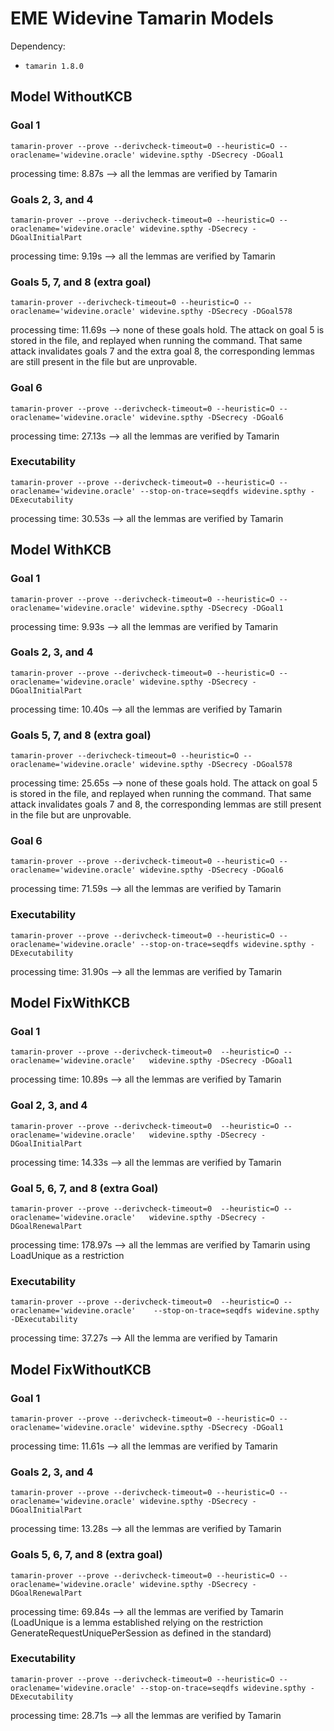 # EME Widevine Tamarin Models

Dependency:
- `tamarin 1.8.0`


## Model WithoutKCB 
### Goal 1
```
tamarin-prover --prove --derivcheck-timeout=0 --heuristic=O --oraclename='widevine.oracle' widevine.spthy -DSecrecy -DGoal1
```
processing time: 8.87s
--> all the lemmas are verified by Tamarin

### Goals 2, 3, and 4
```
tamarin-prover --prove --derivcheck-timeout=0 --heuristic=O --oraclename='widevine.oracle' widevine.spthy -DSecrecy -DGoalInitialPart
```
processing time: 9.19s
--> all the lemmas are verified by Tamarin

### Goals 5, 7, and 8 (extra goal)
```
tamarin-prover --derivcheck-timeout=0 --heuristic=O --oraclename='widevine.oracle' widevine.spthy -DSecrecy -DGoal578
```
processing time: 11.69s
--> none of these goals hold.
    The attack on goal 5 is stored in the file, and replayed when running the command.
    That same attack invalidates goals 7 and the extra goal 8, the corresponding lemmas are still present in the file but are unprovable.

### Goal 6
```
tamarin-prover --prove --derivcheck-timeout=0 --heuristic=O --oraclename='widevine.oracle' widevine.spthy -DSecrecy -DGoal6
```
processing time: 27.13s
--> all the lemmas are verified by Tamarin

### Executability
```
tamarin-prover --prove --derivcheck-timeout=0 --heuristic=O --oraclename='widevine.oracle' --stop-on-trace=seqdfs widevine.spthy -DExecutability
```
processing time: 30.53s
--> all the lemmas are verified by Tamarin



## Model WithKCB 

### Goal 1
```
tamarin-prover --prove --derivcheck-timeout=0 --heuristic=O --oraclename='widevine.oracle' widevine.spthy -DSecrecy -DGoal1
```
processing time: 9.93s
--> all the lemmas are verified by Tamarin

### Goals 2, 3, and 4
```
tamarin-prover --prove --derivcheck-timeout=0 --heuristic=O --oraclename='widevine.oracle' widevine.spthy -DSecrecy -DGoalInitialPart
```
processing time: 10.40s
--> all the lemmas are verified by Tamarin

### Goals 5, 7, and 8 (extra goal)
```
tamarin-prover --derivcheck-timeout=0 --heuristic=O --oraclename='widevine.oracle' widevine.spthy -DSecrecy -DGoal578
```
processing time: 25.65s
--> none of these goals hold.
    The attack on goal 5 is stored in the file, and replayed when running the command.
    That same attack invalidates goals 7 and 8, the corresponding lemmas are still present in the file but are unprovable.

### Goal 6
```
tamarin-prover --prove --derivcheck-timeout=0 --heuristic=O --oraclename='widevine.oracle' widevine.spthy -DSecrecy -DGoal6
```
processing time: 71.59s
--> all the lemmas are verified by Tamarin

### Executability
```
tamarin-prover --prove --derivcheck-timeout=0 --heuristic=O --oraclename='widevine.oracle' --stop-on-trace=seqdfs widevine.spthy -DExecutability
```
processing time: 31.90s
--> all the lemmas are verified by Tamarin

## Model FixWithKCB

### Goal 1
```
tamarin-prover --prove --derivcheck-timeout=0  --heuristic=O --oraclename='widevine.oracle'   widevine.spthy -DSecrecy -DGoal1
```
processing time: 10.89s
--> all the lemmas are verified by Tamarin

### Goal 2, 3, and 4
```
tamarin-prover --prove --derivcheck-timeout=0  --heuristic=O --oraclename='widevine.oracle'   widevine.spthy -DSecrecy -DGoalInitialPart
```
processing time: 14.33s
--> all the lemmas are verified by Tamarin

### Goal 5, 6, 7, and 8 (extra Goal) 
```
tamarin-prover --prove --derivcheck-timeout=0  --heuristic=O --oraclename='widevine.oracle'   widevine.spthy -DSecrecy -DGoalRenewalPart
```
processing time: 178.97s
--> all the lemmas are verified by Tamarin using LoadUnique as a restriction

### Executability
```
tamarin-prover --prove --derivcheck-timeout=0  --heuristic=O --oraclename='widevine.oracle'    --stop-on-trace=seqdfs widevine.spthy -DExecutability
```
processing time: 37.27s
--> All the lemma are verified by Tamarin


## Model FixWithoutKCB 

### Goal 1
```
tamarin-prover --prove --derivcheck-timeout=0 --heuristic=O --oraclename='widevine.oracle' widevine.spthy -DSecrecy -DGoal1
```
processing time: 11.61s
--> all the lemmas are verified by Tamarin

### Goals 2, 3, and 4
```
tamarin-prover --prove --derivcheck-timeout=0 --heuristic=O --oraclename='widevine.oracle' widevine.spthy -DSecrecy -DGoalInitialPart
```
processing time: 13.28s
--> all the lemmas are verified by Tamarin

### Goals 5, 6, 7, and 8 (extra goal)
```
tamarin-prover --prove --derivcheck-timeout=0 --heuristic=O --oraclename='widevine.oracle' widevine.spthy -DSecrecy -DGoalRenewalPart
```
processing time: 69.84s
--> all the lemmas are verified by Tamarin (LoadUnique is a lemma
established relying on the restriction GenerateRequestUniquePerSession
as defined in the standard)

### Executability
```
tamarin-prover --prove --derivcheck-timeout=0 --heuristic=O --oraclename='widevine.oracle' --stop-on-trace=seqdfs widevine.spthy -DExecutability
```
processing time: 28.71s
--> all the lemmas are verified by Tamarin
